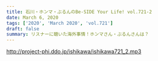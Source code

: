 ```yaml
---
title: 石川・ホンマ・ぶるんのBe-SIDE Your Life! vol.721-2
date: March 6, 2020
tags: ['2020', 'March 2020', 'vol.721']
draft: false
summary: リスナーに聴いた海外事情！ホンマさん・ぶるんさんは？
---
```


http://project-phi.ddo.jp/ishikawa/ishikawa721_2.mp3